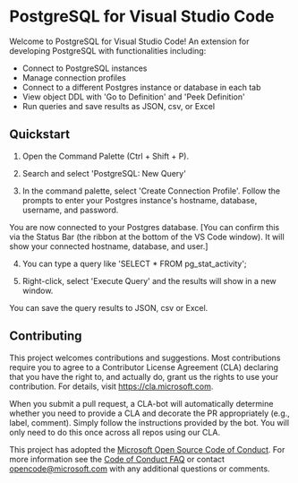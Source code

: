 # PostgreSQL for Visual Studio Code

Welcome to PostgreSQL for Visual Studio Code! An extension for developing PostgreSQL with functionalities including:

* Connect to PostgreSQL instances
* Manage connection profiles
* Connect to a different Postgres instance or database in each tab
* View object DDL with 'Go to Definition' and 'Peek Definition'
* Run queries and save results as JSON, csv, or Excel


## Quickstart

1) Open the Command Palette (Ctrl + Shift + P).

2) Search and select 'PostgreSQL: New Query'

3) In the command palette, select 'Create Connection Profile'. Follow the prompts to enter your Postgres instance's hostname, database, username, and password.

You are now connected to your Postgres database. [You can confirm this via the Status Bar (the ribbon at the bottom of the VS Code window). It will show your connected hostname, database, and user.]

4) You can type a query like 'SELECT * FROM pg_stat_activity';

5) Right-click, select 'Execute Query' and the results will show in a new window.

You can save the query results to JSON, csv or Excel.


## Contributing

This project welcomes contributions and suggestions.  Most contributions require you to agree to a
Contributor License Agreement (CLA) declaring that you have the right to, and actually do, grant us
the rights to use your contribution. For details, visit https://cla.microsoft.com.

When you submit a pull request, a CLA-bot will automatically determine whether you need to provide
a CLA and decorate the PR appropriately (e.g., label, comment). Simply follow the instructions
provided by the bot. You will only need to do this once across all repos using our CLA.

This project has adopted the [Microsoft Open Source Code of Conduct](https://opensource.microsoft.com/codeofconduct/).
For more information see the [Code of Conduct FAQ](https://opensource.microsoft.com/codeofconduct/faq/) or
contact [opencode@microsoft.com](mailto:opencode@microsoft.com) with any additional questions or comments.
